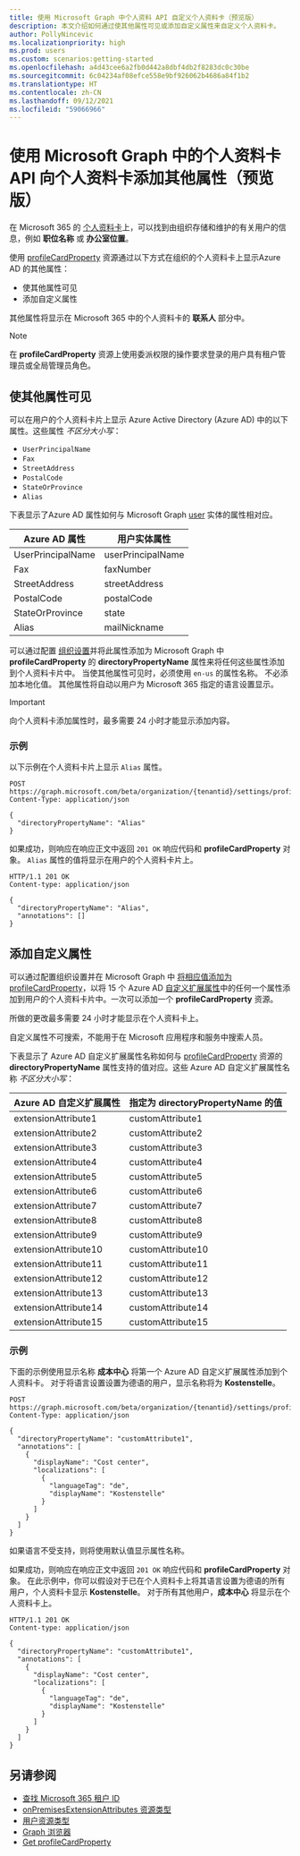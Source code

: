 ```yaml
---
title: 使用 Microsoft Graph 中个人资料 API 自定义个人资料卡（预览版）
description: 本文介绍如何通过使其他属性可见或添加自定义属性来自定义个人资料卡。
author: PollyNincevic
ms.localizationpriority: high
ms.prod: users
ms.custom: scenarios:getting-started
ms.openlocfilehash: a4d43cee6a2fb0d442a8dbf4db2f8283dc0c30be
ms.sourcegitcommit: 6c04234af08efce558e9bf926062b4686a84f1b2
ms.translationtype: HT
ms.contentlocale: zh-CN
ms.lasthandoff: 09/12/2021
ms.locfileid: "59066966"
---
```

# <a name="add-additional-properties-to-the-profile-card-using-the-profile-card-api-in-microsoft-graph-preview"></a>使用 Microsoft Graph 中的个人资料卡 API 向个人资料卡添加其他属性（预览版）

在 Microsoft 365 的 [个人资料卡](https://support.office.com/article/profile-cards-in-office-365-e80f931f-5fc4-4a59-ba6e-c1e35a85b501)上，可以找到由组织存储和维护的有关用户的信息，例如 **职位名称** 或 **办公室位置**。

使用 [profileCardProperty](/graph/api/resources/profilecardproperty) 资源通过以下方式在组织的个人资料卡上显示Azure AD 的其他属性：

* 使其他属性可见
* 添加自定义属性

其他属性将显示在 Microsoft 365 中的个人资料卡的 **联系人** 部分中。

> [!NOTE]
> 在 **profileCardProperty** 资源上使用委派权限的操作要求登录的用户具有租户管理员或全局管理员角色。

## <a name="make-additional-attributes-visible"></a>使其他属性可见

可以在用户的个人资料卡片上显示 Azure Active Directory (Azure AD) 中的以下属性。这些属性 *不区分大小写*：

* `UserPrincipalName`
* `Fax`
* `StreetAddress`
* `PostalCode`
* `StateOrProvince`
* `Alias`

下表显示了Azure AD 属性如何与 Microsoft Graph [user](/graph/api/resources/user) 实体的属性相对应。

| Azure AD 属性 | 用户实体属性 |
| ------------------ | -------------------- |
| UserPrincipalName | userPrincipalName |
| Fax | faxNumber |
| StreetAddress | streetAddress |
| PostalCode | postalCode |
| StateOrProvince | state |
| Alias | mailNickname |

可以通过配置 [组织设置](/graph/api/resources/organizationsettings)并将此属性添加为 Microsoft Graph 中 **profileCardProperty** 的 **directoryPropertyName** 属性来将任何这些属性添加到个人资料卡片中。 当使其他属性可见时，必须使用 `en-us` 的属性名称。 不必添加本地化值。 其他属性将自动以用户为 Microsoft 365 指定的语言设置显示。

> [!IMPORTANT]
> 向个人资料卡添加属性时，最多需要 24 小时才能显示添加内容。

### <a name="example"></a>示例

以下示例在个人资料卡片上显示 `Alias` 属性。

``` http
POST https://graph.microsoft.com/beta/organization/{tenantid}/settings/profileCardProperties
Content-Type: application/json

{
  "directoryPropertyName": "Alias"
}
```

如果成功，则响应在响应正文中返回 `201 OK` 响应代码和 **profileCardProperty** 对象。 `Alias` 属性的值将显示在用户的个人资料卡片上。

``` http
HTTP/1.1 201 OK
Content-type: application/json

{
  "directoryPropertyName": "Alias",
  "annotations": []
}
```

## <a name="adding-custom-attributes"></a>添加自定义属性

可以通过配置组织设置并在 Microsoft Graph 中 [将相应值添加为 profileCardProperty](/graph/api/organizationsettings-post-profilecardproperties)，以将 15 个 Azure AD [自定义扩展属性](/graph/api/resources/onpremisesextensionattributes)中的任何一个属性添加到用户的个人资料卡片中。一次可以添加一个 **profileCardProperty** 资源。

所做的更改最多需要 24 小时才能显示在个人资料卡上。

自定义属性不可搜索，不能用于在 Microsoft 应用程序和服务中搜索人员。

下表显示了 Azure AD 自定义扩展属性名称如何与 [profileCardProperty](/graph/api/resources/profilecardproperty) 资源的 **directoryPropertyName** 属性支持的值对应。这些 Azure AD 自定义扩展属性名称 *不区分大小写*：

| Azure AD 自定义扩展属性 | 指定为 directoryPropertyName 的值 |
| ----------------------------------- | ----------------------------------------- |
| extensionAttribute1 | customAttribute1 |
| extensionAttribute2 | customAttribute2 |
| extensionAttribute3 | customAttribute3 |
| extensionAttribute4 | customAttribute4 |
| extensionAttribute5 | customAttribute5 |
| extensionAttribute6 | customAttribute6 |
| extensionAttribute7 | customAttribute7 |
| extensionAttribute8 | customAttribute8 |
| extensionAttribute9 | customAttribute9 |
| extensionAttribute10 | customAttribute10 |
| extensionAttribute11 | customAttribute11 |
| extensionAttribute12 | customAttribute12 |
| extensionAttribute13 | customAttribute13 |
| extensionAttribute14 | customAttribute14 |
| extensionAttribute15 | customAttribute15 |

### <a name="example"></a>示例

下面的示例使用显示名称 **成本中心** 将第一个 Azure AD 自定义扩展属性添加到个人资料卡。 对于将语言设置设置为德语的用户，显示名称将为 **Kostenstelle**。

``` http
POST https://graph.microsoft.com/beta/organization/{tenantid}/settings/profileCardProperties
Content-Type: application/json

{
  "directoryPropertyName": "customAttribute1",
  "annotations": [
    {
      "displayName": "Cost center",
      "localizations": [
        {
          "languageTag": "de",
          "displayName": "Kostenstelle"
        }
      ]
    }
  ]
}
```

如果语言不受支持，则将使用默认值显示属性名称。

如果成功，则响应在响应正文中返回 `201 OK` 响应代码和 **profileCardProperty** 对象。 在此示例中，你可以假设对于已在个人资料卡上将其语言设置为德语的所有用户，个人资料卡显示 **Kostenstelle**。 对于所有其他用户，**成本中心** 将显示在个人资料卡上。

``` http
HTTP/1.1 201 OK
Content-type: application/json

{
  "directoryPropertyName": "customAttribute1",
  "annotations": [
    {
      "displayName": "Cost center",
      "localizations": [
        {
          "languageTag": "de",
          "displayName": "Kostenstelle"
        }
      ]
    }
  ]
}
```

## <a name="see-also"></a>另请参阅

- [查找 Microsoft 365 租户 ID](/onedrive/find-your-office-365-tenant-id)
- [onPremisesExtensionAttributes 资源类型](/graph/api/resources/onpremisesextensionattributes)
- [用户资源类型](/graph/api/resources/user)
- [Graph 浏览器](https://developer.microsoft.com/graph/graph-explorer)
- [Get profileCardProperty](/graph/api/profilecardproperty-get)
